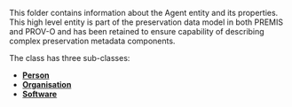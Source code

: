 This folder contains information about the Agent entity and its properties. This high level entity is part of the preservation data model in both PREMIS and PROV-O and has been retained to ensure capability of describing complex preservation metadata components.

The class has three sub-classes:

* **[Person](https://github.com/JiscRDSS/Metadata/blob/master/properties/Agent/Person/Person.md)**
* **[Organisation](https://github.com/JiscRDSS/Metadata/blob/master/properties/Agent/Organisation/organisation.md)**
* **[Software](https://github.com/JiscRDSS/Metadata/blob/master/properties/Agent/Software/software.md)**


